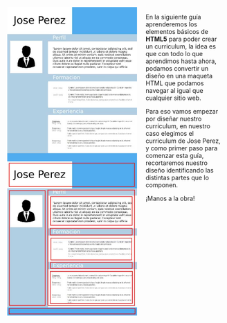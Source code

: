 <img src="https://raw.githubusercontent.com/smartedu-mumuki/mumuki-guia-html-estructura/master/images/CV_1524432992193.jpg" alt="CV_1524432992193.jpg" width="300" height="auto" style="float: left; margin-right:20px;">
<img src="https://raw.githubusercontent.com/smartedu-mumuki/mumuki-guia-html-estructura/master/images/CV-parts_1524433061902.jpg" alt="CV-parts_1524433061902.jpg" width="300" height="auto" style="float: left; margin-right:20px;">

En la siguiente guía aprenderemos los elementos básicos de <b>HTML5</b> para poder crear un curriculum, la idea es que con todo lo que aprendimos hasta ahora, podamos convertir un diseño en una maqueta HTML que podamos navegar al igual que cualquier sitio web.

Para eso vamos empezar por diseñar nuestro curriculum, en nuestro caso elegimos el curriculum de Jose Perez, y como primer paso para comenzar esta guía, recortaremos nuestro diseño identificando las distintas partes que lo componen.

¡Manos a la obra!